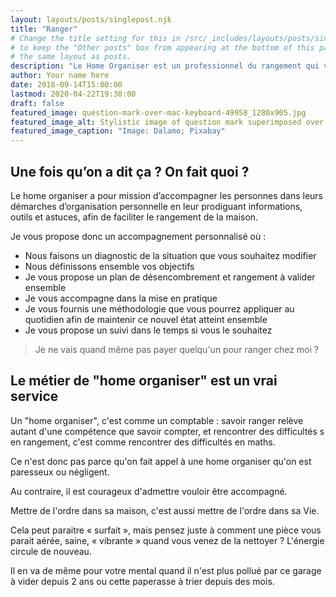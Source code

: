 ```yaml
---
layout: layouts/posts/singlepost.njk
title: "Ranger"
# Change the title setting for this in /src/_includes/layouts/posts/singlepostherofit.njk
# to keep the "Other posts" box from appearing at the bottom of this page, since it uses 
# the same layout as posts.
description: "Le Home Organiser est un professionnel du rangement qui vous aide à désencombrer, trier, ranger, réorganiser vos espaces de vie et de travail."
author: Your name here
date: 2018-09-14T15:00:00
lastmod: 2020-04-22T19:30:00
draft: false
featured_image: question-mark-over-mac-keyboard-49958_1280x905.jpg
featured_image_alt: Stylistic image of question mark superimposed over computer keyboard
featured_image_caption: "Image: Dalamo; Pixabay"
---
```


## Une fois qu’on a dit ça ? On fait quoi ?

Le home organiser a pour mission d’accompagner les personnes dans leurs démarches d’organisation personnelle en leur prodiguant informations, outils et astuces, afin de faciliter le rangement de la maison.

Je vous propose donc un accompagnement personnalisé où :

- Nous faisons un diagnostic de la situation que vous souhaitez modifier
- Nous définissons ensemble vos objectifs 
- Je vous propose un plan de désencombrement et rangement à valider ensemble
- Je vous accompagne dans la mise en pratique
- Je vous fournis une méthodologie que vous pourrez appliquer au quotidien afin de maintenir ce nouvel état atteint ensemble 
- Je vous propose un suivi dans le temps si vous le souhaitez

> Je ne vais quand même pas payer quelqu'un pour ranger chez moi ? 

## Le métier de "home organiser" est un vrai service

Un "home organiser", c'est comme un comptable : savoir ranger relève autant d'une compétence que savoir compter, et rencontrer des difficultés s en rangement, c'est comme rencontrer des difficultés en maths. 

Ce n'est donc pas parce qu'on fait appel à une home organiser qu'on est paresseux ou négligent.

Au contraire, il est courageux d'admettre vouloir être accompagné.

Mettre de l'ordre dans sa maison, c'est aussi mettre de l'ordre dans sa Vie. 

Cela peut paraitre « surfait », mais pensez juste à comment une pièce vous parait aérée, saine, « vibrante » quand vous venez de la nettoyer ? L'énergie circule de nouveau. 

Il en va de même pour votre mental quand il n'est plus pollué par ce garage à vider depuis 2 ans ou cette paperasse à trier depuis des mois.